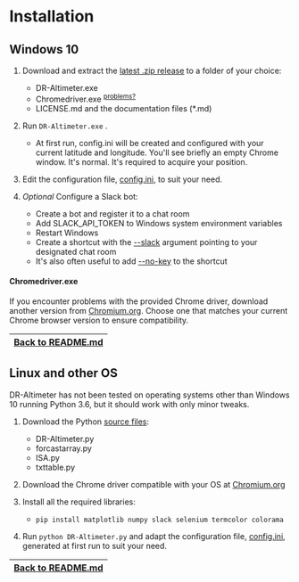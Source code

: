 # Installation

## Windows 10

1. Download and extract the [latest .zip release](https://github.com/Wlodarski/DR-Altimeter/releases/latest) to a folder of your choice:
     - DR-Altimeter.exe
     - Chromedriver.exe <sup>[problems?](INSTALL.md#chromedriverexe)
     - LICENSE.md and the documentation files (*.md)
   
2. Run ``DR-Altimeter.exe`` .
   - At first run, config.ini will be created and configured with your current latitude and longitude. You'll see briefly an empty Chrome window. It's normal. It's required to acquire your position.
   
3. Edit the configuration file, [config.ini](CONFIG.md), to suit your need.

4. _Optional_ Configure a Slack bot:
   - Create a bot and register it to a chat room
   - Add SLACK_API_TOKEN to Windows system environment variables
   - Restart Windows
   - Create a shortcut with the [--slack](COMMAND.md#-s---slack) argument pointing to your designated chat room
   - It's also often useful to add [--no-key](COMMAND.md#-n---no-key) to the shortcut
   
#### Chromedriver.exe

If you encounter problems with the provided Chrome driver, download another version from [Chromium.org](https://chromedriver.chromium.org/downloads). Choose one that matches your current Chrome browser version to ensure compatibility.


|[Back to README.md](README.md#Installation)|
|----

## Linux and other OS

DR-Altimeter has not been tested on operating systems other than Windows 10 running Python 3.6, but it should work with only minor tweaks.

1. Download the Python [source files](src):
   - DR-Altimeter.py
   - forcastarray.py
   - ISA.py
   - txttable.py
   
2. Download the Chrome driver compatible with your OS at [Chromium.org](https://chromedriver.chromium.org/downloads)
   
3. Install all the required libraries:
   - ``pip install matplotlib numpy slack selenium termcolor colorama``

4. Run ``python DR-Altimeter.py`` and adapt the configuration file, [config.ini](CONFIG.md), generated at first run to suit your need.


|[Back to README.md](README.md#Installation)|
|----

